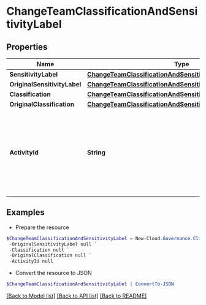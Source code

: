 # ChangeTeamClassificationAndSensitivityLabel
## Properties

Name | Type | Description | Notes
------------ | ------------- | ------------- | -------------
**SensitivityLabel** | [**ChangeTeamClassificationAndSensitivityLabelSensitivityLabel**](ChangeTeamClassificationAndSensitivityLabelSensitivityLabel.md) |  | [optional] 
**OriginalSensitivityLabel** | [**ChangeTeamClassificationAndSensitivityLabelSensitivityLabel**](ChangeTeamClassificationAndSensitivityLabelSensitivityLabel.md) |  | [optional] 
**Classification** | [**ChangeTeamClassificationAndSensitivityLabelClassification**](ChangeTeamClassificationAndSensitivityLabelClassification.md) |  | [optional] 
**OriginalClassification** | [**ChangeTeamClassificationAndSensitivityLabelClassification**](ChangeTeamClassificationAndSensitivityLabelClassification.md) |  | [optional] 
**ActivityId** | **String** | An unique identifier for the activity which can be used to find configuration in the dynamic service if it is assign by IT | [optional] 

## Examples

- Prepare the resource
```powershell
$ChangeTeamClassificationAndSensitivityLabel = New-Cloud.Governance.ClientChangeTeamClassificationAndSensitivityLabel  -SensitivityLabel null `
 -OriginalSensitivityLabel null `
 -Classification null `
 -OriginalClassification null `
 -ActivityId null
```

- Convert the resource to JSON
```powershell
$ChangeTeamClassificationAndSensitivityLabel | ConvertTo-JSON
```

[[Back to Model list]](../README.md#documentation-for-models) [[Back to API list]](../README.md#documentation-for-api-endpoints) [[Back to README]](../README.md)

